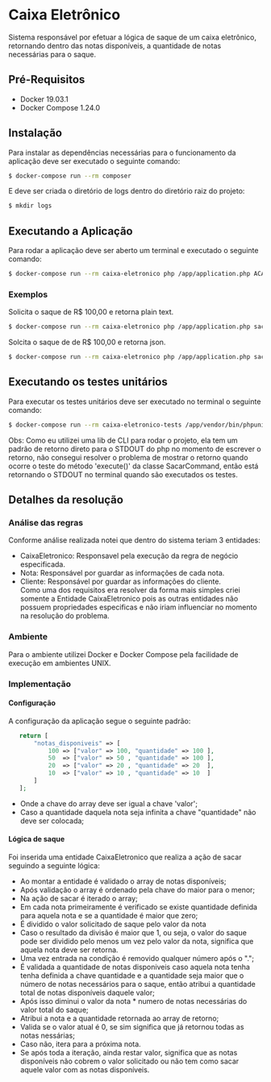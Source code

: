 # Caixa Eletrônico
Sistema responsável por efetuar a lógica de saque de um caixa eletrônico, retornando dentro das notas disponíveis, a quantidade de notas necessárias para o saque.

## Pré-Requisitos
- Docker 19.03.1
- Docker Compose 1.24.0

## Instalação
Para instalar as dependências necessárias para o funcionamento da aplicação deve ser executado o seguinte comando:
```bash
$ docker-compose run --rm composer
```
E deve ser criada o diretório de logs dentro do diretório raiz do projeto:
```bash
$ mkdir logs
```

## Executando a Aplicação
Para rodar a aplicação deve ser aberto um terminal e executado o seguinte comando:
```bash
$ docker-compose run --rm caixa-eletronico php /app/application.php ACAO [OPÇÕES] VALOR_A_SER_SACADO
```

### Exemplos
Solicita o saque de R$ 100,00 e retorna plain text.
```bash
$ docker-compose run --rm caixa-eletronico php /app/application.php sacar 100
```

Solcita o saque de de R$ 100,00 e retorna json.
```bash
$ docker-compose run --rm caixa-eletronico php /app/application.php sacar --json 100
```

## Executando os testes unitários
Para executar os testes unitários deve ser executado no terminal o seguinte comando:
```bash
$ docker-compose run --rm caixa-eletronico-tests /app/vendor/bin/phpunit /app/tests
```

Obs: Como eu utilizei uma lib de CLI para rodar o projeto, ela tem um padrão de retorno direto para o STDOUT do php no 
momento de escrever o retorno, não consegui resolver o problema de mostrar o retorno quando ocorre o teste do método 
'execute()' da classe SacarCommand, então está retornando o STDOUT no terminal quando são executados os testes.

## Detalhes da resolução

### Análise das regras
Conforme análise realizada notei que dentro do sistema teriam 3 entidades:
- CaixaEletronico: Responsavel pela execução da regra de negócio especificada.
- Nota: Responsável por guardar as informações de cada nota.
- Cliente: Responsável por guardar as informações do cliente.  
Como uma dos requisitos era resolver da forma mais simples criei somente a Entidade 
CaixaEletronico pois as outras entidades não possuem propriedades especificas e não iriam
influenciar no momento na resolução do problema.

### Ambiente
Para o ambiente utilizei Docker e Docker Compose pela facilidade de execução
em ambientes UNIX.

### Implementação
#### Configuração  
A configuração da aplicação segue o seguinte padrão:  
 ```php
    return [
        "notas_disponiveis" => [
            100 => ["valor" => 100, "quantidade" => 100 ],
            50  => ["valor" => 50 , "quantidade" => 100 ],
            20  => ["valor" => 20 , "quantidade" => 20  ],
            10  => ["valor" => 10 , "quantidade" => 10  ]
        ]
    ];
```
- Onde a chave do array deve ser igual a chave 'valor';
- Caso a quantidade daquela nota seja infinita a chave "quantidade" não deve ser colocada;

#### Lógica de saque
Foi inserida uma entidade CaixaEletronico que realiza a ação de sacar seguindo a seguinte lógica:
- Ao montar a entidade é validado o array de notas disponíveis;
- Após validação o array é ordenado pela chave do maior para o menor;
- Na ação de sacar é iterado o array;
- Em cada nota primeiramente é verificado se existe quantidade definida para aquela nota
e se a quantidade é maior que zero;
- É dividido o valor solicitado de saque pelo valor da nota
- Caso o resultado da divisão é maior que 1, ou seja, o valor do saque
pode ser dividido pelo menos um vez pelo valor da nota, significa que aquela nota deve ser 
retorna.
- Uma vez entrada na condição é removido qualquer número após o ".";
- É validada a quantidade de notas disponiveis caso aquela nota tenha tenha definida
a chave quantidade e a quantidade seja maior que o número de notas necessários para o saque,
então atribui a quantidade total de notas disponíveis daquele valor;
- Após isso diminui o valor da nota * numero de notas necessárias do valor total do saque;
- Atribui a nota e a quantidade retornada ao array de retorno;
- Valida se o valor atual é 0, se sim significa que já retornou todas as notas nessárias;
- Caso não, itera para a próxima nota.
- Se após toda a iteração, ainda restar valor, significa que as notas disponíveis não cobrem o valor
solicitado ou não tem como sacar aquele valor com as notas disponíveis.